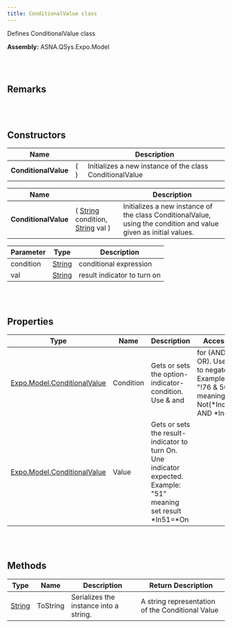 ```yaml
---
title: ConditionalValue class
---
```


Defines ConditionalValue class

**Assembly:** ASNA.QSys.Expo.Model

<br>
<br>

## Remarks

<br>
<br>

## Constructors

| Name |  | Description |
| --- | --- | --- |
**ConditionalValue** | (  ) | Initializes a new instance of the class ConditionalValue


| Name |  | Description |
| --- | --- | --- |
**ConditionalValue** | ( [String](https://docs.microsoft.com/en-us/dotnet/api/system.string?view=net-5.0) condition, [String](https://docs.microsoft.com/en-us/dotnet/api/system.string?view=net-5.0) val ) | Initializes a new instance of the class ConditionalValue, using the condition and value given as initial values.


| Parameter | Type | Description
| --- | --- | ---
| condition | [String](https://docs.microsoft.com/en-us/dotnet/api/system.string?view=net-5.0) | conditional expression 
| val | [String](https://docs.microsoft.com/en-us/dotnet/api/system.string?view=net-5.0) | result indicator to turn on 


<br>
<br>

## Properties

| Type | Name | Description | Accesor
| --- | --- | --- | --- 
| [Expo.Model.ConditionalValue](/reference/asna-qsys-expo/expo-model/conditional-value.html) | Condition | Gets or sets the option-indicator-condition. Use & and | for (AND OR). Use ! to negate. Example "!76 & 50" meaning: If Not(*Ind76) AND *Ind50 | 
| [Expo.Model.ConditionalValue](/reference/asna-qsys-expo/expo-model/conditional-value.html) | Value | Gets or sets the result-indicator to turn On. Une indicator expected. Example: "51" meaning set result *In51=*On | 

<br>
<br>

## Methods

| Type | Name | Description | Return Description 
| --- | --- | --- | --- 
| [String](https://docs.microsoft.com/en-us/dotnet/api/system.string?view=net-5.0) | ToString | Serializes the instance into a string. | A string representation of the Conditional Value

<br>
<br>


